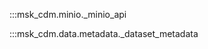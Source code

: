 :::msk_cdm.minio._minio_api

:::msk_cdm.data.metadata._dataset_metadata

<!-- ::: dremio._dremio_api -->


